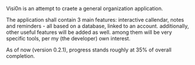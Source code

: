 Visi0n is an attempt to craete a general organization application.

The application shall contain 3 main features: interactive callendar, notes and reminders - all based on a database, linked to an account.
additionally, other useful features will be added as well. among them will be very specific tools, per my (the developer) own interest.

As of now (version 0.2.1), progress stands roughly at 35% of overall completion.
